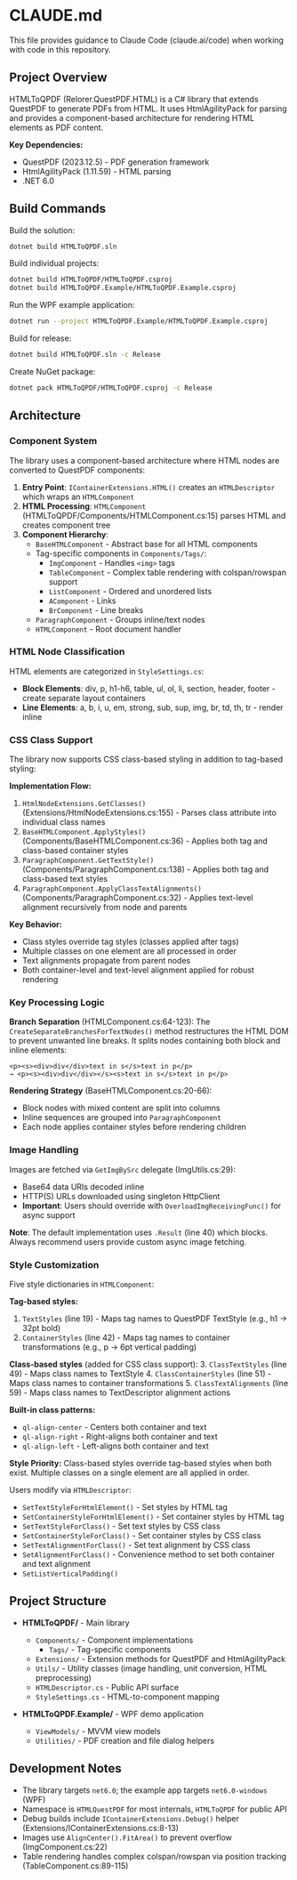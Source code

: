 # CLAUDE.md

This file provides guidance to Claude Code (claude.ai/code) when working with code in this repository.

## Project Overview

HTMLToQPDF (Relorer.QuestPDF.HTML) is a C# library that extends QuestPDF to generate PDFs from HTML. It uses HtmlAgilityPack for parsing and provides a component-based architecture for rendering HTML elements as PDF content.

**Key Dependencies:**
- QuestPDF (2023.12.5) - PDF generation framework
- HtmlAgilityPack (1.11.59) - HTML parsing
- .NET 6.0

## Build Commands

Build the solution:
```bash
dotnet build HTMLToQPDF.sln
```

Build individual projects:
```bash
dotnet build HTMLToQPDF/HTMLToQPDF.csproj
dotnet build HTMLToQPDF.Example/HTMLToQPDF.Example.csproj
```

Run the WPF example application:
```bash
dotnet run --project HTMLToQPDF.Example/HTMLToQPDF.Example.csproj
```

Build for release:
```bash
dotnet build HTMLToQPDF.sln -c Release
```

Create NuGet package:
```bash
dotnet pack HTMLToQPDF/HTMLToQPDF.csproj -c Release
```

## Architecture

### Component System

The library uses a component-based architecture where HTML nodes are converted to QuestPDF components:

1. **Entry Point**: `IContainerExtensions.HTML()` creates an `HTMLDescriptor` which wraps an `HTMLComponent`
2. **HTML Processing**: `HTMLComponent` (HTMLToQPDF/Components/HTMLComponent.cs:15) parses HTML and creates component tree
3. **Component Hierarchy**:
   - `BaseHTMLComponent` - Abstract base for all HTML components
   - Tag-specific components in `Components/Tags/`:
     - `ImgComponent` - Handles `<img>` tags
     - `TableComponent` - Complex table rendering with colspan/rowspan support
     - `ListComponent` - Ordered and unordered lists
     - `AComponent` - Links
     - `BrComponent` - Line breaks
   - `ParagraphComponent` - Groups inline/text nodes
   - `HTMLComponent` - Root document handler

### HTML Node Classification

HTML elements are categorized in `StyleSettings.cs`:
- **Block Elements**: div, p, h1-h6, table, ul, ol, li, section, header, footer - create separate layout containers
- **Line Elements**: a, b, i, u, em, strong, sub, sup, img, br, td, th, tr - render inline

### CSS Class Support

The library now supports CSS class-based styling in addition to tag-based styling:

**Implementation Flow:**
1. `HtmlNodeExtensions.GetClasses()` (Extensions/HtmlNodeExtensions.cs:155) - Parses class attribute into individual class names
2. `BaseHTMLComponent.ApplyStyles()` (Components/BaseHTMLComponent.cs:36) - Applies both tag and class-based container styles
3. `ParagraphComponent.GetTextStyle()` (Components/ParagraphComponent.cs:138) - Applies both tag and class-based text styles
4. `ParagraphComponent.ApplyClassTextAlignments()` (Components/ParagraphComponent.cs:32) - Applies text-level alignment recursively from node and parents

**Key Behavior:**
- Class styles override tag styles (classes applied after tags)
- Multiple classes on one element are all processed in order
- Text alignments propagate from parent nodes
- Both container-level and text-level alignment applied for robust rendering

### Key Processing Logic

**Branch Separation** (HTMLComponent.cs:64-123):
The `CreateSeparateBranchesForTextNodes()` method restructures the HTML DOM to prevent unwanted line breaks. It splits nodes containing both block and inline elements:
```
<p><s><div>div</div>text in s</s>text in p</p>
→ <p><s><div>div</div></s><s>text in s</s>text in p</p>
```

**Rendering Strategy** (BaseHTMLComponent.cs:20-66):
- Block nodes with mixed content are split into columns
- Inline sequences are grouped into `ParagraphComponent`
- Each node applies container styles before rendering children

### Image Handling

Images are fetched via `GetImgBySrc` delegate (ImgUtils.cs:29):
- Base64 data URIs decoded inline
- HTTP(S) URLs downloaded using singleton HttpClient
- **Important**: Users should override with `OverloadImgReceivingFunc()` for async support

**Note**: The default implementation uses `.Result` (line 40) which blocks. Always recommend users provide custom async image fetching.

### Style Customization

Five style dictionaries in `HTMLComponent`:

**Tag-based styles:**
1. `TextStyles` (line 19) - Maps tag names to QuestPDF TextStyle (e.g., h1 → 32pt bold)
2. `ContainerStyles` (line 42) - Maps tag names to container transformations (e.g., p → 6pt vertical padding)

**Class-based styles** (added for CSS class support):
3. `ClassTextStyles` (line 49) - Maps class names to TextStyle
4. `ClassContainerStyles` (line 51) - Maps class names to container transformations
5. `ClassTextAlignments` (line 59) - Maps class names to TextDescriptor alignment actions

**Built-in class patterns:**
- `ql-align-center` - Centers both container and text
- `ql-align-right` - Right-aligns both container and text
- `ql-align-left` - Left-aligns both container and text

**Style Priority:** Class-based styles override tag-based styles when both exist. Multiple classes on a single element are all applied in order.

Users modify via `HTMLDescriptor`:
- `SetTextStyleForHtmlElement()` - Set styles by HTML tag
- `SetContainerStyleForHtmlElement()` - Set container styles by HTML tag
- `SetTextStyleForClass()` - Set text styles by CSS class
- `SetContainerStyleForClass()` - Set container styles by CSS class
- `SetTextAlignmentForClass()` - Set text alignment by CSS class
- `SetAlignmentForClass()` - Convenience method to set both container and text alignment
- `SetListVerticalPadding()`

## Project Structure

- **HTMLToQPDF/** - Main library
  - `Components/` - Component implementations
    - `Tags/` - Tag-specific components
  - `Extensions/` - Extension methods for QuestPDF and HtmlAgilityPack
  - `Utils/` - Utility classes (image handling, unit conversion, HTML preprocessing)
  - `HTMLDescriptor.cs` - Public API surface
  - `StyleSettings.cs` - HTML-to-component mapping

- **HTMLToQPDF.Example/** - WPF demo application
  - `ViewModels/` - MVVM view models
  - `Utilities/` - PDF creation and file dialog helpers

## Development Notes

- The library targets `net6.0`; the example app targets `net6.0-windows` (WPF)
- Namespace is `HTMLQuestPDF` for most internals, `HTMLToQPDF` for public API
- Debug builds include `IContainerExtensions.Debug()` helper (Extensions/IContainerExtensions.cs:8-13)
- Images use `AlignCenter().FitArea()` to prevent overflow (ImgComponent.cs:22)
- Table rendering handles complex colspan/rowspan via position tracking (TableComponent.cs:89-115)
